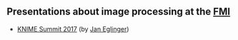 ## Presentations about image processing at the [FMI](https://www.fmi.ch/)

* [KNIME Summit 2017](https://fmi-faim.github.io/fmi-presentations/2017-03-16-knime-summit/index.html) (by [Jan Eglinger](https://github.com/imagejan))
